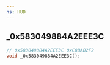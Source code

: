 ```yaml
---
ns: HUD
---
```

## _0x583049884A2EEE3C

```c
// 0x583049884A2EEE3C 0xC8BAB2F2
void _0x583049884A2EEE3C();
```


